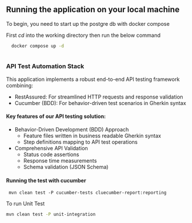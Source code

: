 ## Running the application on your local machine

To begin, you need to start up the postgre db with docker compose

First *cd* into the working directory then run the below command
```bash
  docker compose up -d
  
 ```

### API Test Automation Stack
This application implements a robust end-to-end API testing framework combining:

- RestAssured: For streamlined HTTP requests and response validation
- Cucumber (BDD): For behavior-driven test scenarios in Gherkin syntax

#### Key features of our API testing solution:

- Behavior-Driven Development (BDD) Approach
    - Feature files written in business readable Gherkin syntax
    - Step definitions mapping to API test operations
- Comprehensive API Validation
    - Status code assertions
    - Response time measurements
    - Schema validation (JSON Schema)


#### Running the test with cucumber

```  mvn clean test -P cucumber-tests cluecumber-report:reporting  ```


To run Unit Test
```bash
mvn clean test -P unit-integration
```
